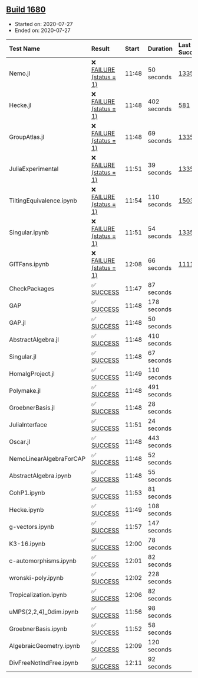 ## [Build 1680](https://oscarci.mathematik.uni-kl.de/job/oscar-julia-1.4/1680/)

* Started on: 2020-07-27
* Ended on: 2020-07-27

| Test Name    | Result | Start | Duration | Last Success | First Failure |
|:-------------|:-------|:------|:---------|:-------------|:--------------|
| Nemo.jl | ❌ [FAILURE (status = 1)](https://oscarci.mathematik.uni-kl.de/job/oscar-julia-1.4/1680/artifact/logs/build-1680/Nemo.jl.log) | 11:48 | 50 seconds | [1335](https://oscarci.mathematik.uni-kl.de/job/oscar-julia-1.4/1335/) | [1336](https://oscarci.mathematik.uni-kl.de/job/oscar-julia-1.4/1336/) |
| Hecke.jl | ❌ [FAILURE (status = 1)](https://oscarci.mathematik.uni-kl.de/job/oscar-julia-1.4/1680/artifact/logs/build-1680/Hecke.jl.log) | 11:48 | 402 seconds | [581](https://oscarci.mathematik.uni-kl.de/job/oscar-julia-1.4/581/) | [582](https://oscarci.mathematik.uni-kl.de/job/oscar-julia-1.4/582/) |
| GroupAtlas.jl | ❌ [FAILURE (status = 1)](https://oscarci.mathematik.uni-kl.de/job/oscar-julia-1.4/1680/artifact/logs/build-1680/GroupAtlas.jl.log) | 11:48 | 69 seconds | [1335](https://oscarci.mathematik.uni-kl.de/job/oscar-julia-1.4/1335/) | [1336](https://oscarci.mathematik.uni-kl.de/job/oscar-julia-1.4/1336/) |
| JuliaExperimental | ❌ [FAILURE (status = 1)](https://oscarci.mathematik.uni-kl.de/job/oscar-julia-1.4/1680/artifact/logs/build-1680/JuliaExperimental.log) | 11:51 | 39 seconds | [1335](https://oscarci.mathematik.uni-kl.de/job/oscar-julia-1.4/1335/) | [1336](https://oscarci.mathematik.uni-kl.de/job/oscar-julia-1.4/1336/) |
| TiltingEquivalence.ipynb | ❌ [FAILURE (status = 1)](https://oscarci.mathematik.uni-kl.de/job/oscar-julia-1.4/1680/artifact/logs/build-1680/TiltingEquivalence.ipynb.log) | 11:54 | 110 seconds | [1503](https://oscarci.mathematik.uni-kl.de/job/oscar-julia-1.4/1503/) | [1504](https://oscarci.mathematik.uni-kl.de/job/oscar-julia-1.4/1504/) |
| Singular.ipynb | ❌ [FAILURE (status = 1)](https://oscarci.mathematik.uni-kl.de/job/oscar-julia-1.4/1680/artifact/logs/build-1680/Singular.ipynb.log) | 11:51 | 54 seconds | [1335](https://oscarci.mathematik.uni-kl.de/job/oscar-julia-1.4/1335/) | [1336](https://oscarci.mathematik.uni-kl.de/job/oscar-julia-1.4/1336/) |
| GITFans.ipynb | ❌ [FAILURE (status = 1)](https://oscarci.mathematik.uni-kl.de/job/oscar-julia-1.4/1680/artifact/logs/build-1680/GITFans.ipynb.log) | 12:08 | 66 seconds | [1111](https://oscarci.mathematik.uni-kl.de/job/oscar-julia-1.4/1111/) | [1112](https://oscarci.mathematik.uni-kl.de/job/oscar-julia-1.4/1112/) |
| CheckPackages | ✅ [SUCCESS](https://oscarci.mathematik.uni-kl.de/job/oscar-julia-1.4/1680/artifact/logs/build-1680/CheckPackages.log) | 11:47 | 87 seconds |  |  |
| GAP | ✅ [SUCCESS](https://oscarci.mathematik.uni-kl.de/job/oscar-julia-1.4/1680/artifact/logs/build-1680/GAP.log) | 11:48 | 178 seconds |  |  |
| GAP.jl | ✅ [SUCCESS](https://oscarci.mathematik.uni-kl.de/job/oscar-julia-1.4/1680/artifact/logs/build-1680/GAP.jl.log) | 11:48 | 50 seconds |  |  |
| AbstractAlgebra.jl | ✅ [SUCCESS](https://oscarci.mathematik.uni-kl.de/job/oscar-julia-1.4/1680/artifact/logs/build-1680/AbstractAlgebra.jl.log) | 11:48 | 410 seconds |  |  |
| Singular.jl | ✅ [SUCCESS](https://oscarci.mathematik.uni-kl.de/job/oscar-julia-1.4/1680/artifact/logs/build-1680/Singular.jl.log) | 11:48 | 67 seconds |  |  |
| HomalgProject.jl | ✅ [SUCCESS](https://oscarci.mathematik.uni-kl.de/job/oscar-julia-1.4/1680/artifact/logs/build-1680/HomalgProject.jl.log) | 11:49 | 110 seconds |  |  |
| Polymake.jl | ✅ [SUCCESS](https://oscarci.mathematik.uni-kl.de/job/oscar-julia-1.4/1680/artifact/logs/build-1680/Polymake.jl.log) | 11:48 | 491 seconds |  |  |
| GroebnerBasis.jl | ✅ [SUCCESS](https://oscarci.mathematik.uni-kl.de/job/oscar-julia-1.4/1680/artifact/logs/build-1680/GroebnerBasis.jl.log) | 11:48 | 28 seconds |  |  |
| JuliaInterface | ✅ [SUCCESS](https://oscarci.mathematik.uni-kl.de/job/oscar-julia-1.4/1680/artifact/logs/build-1680/JuliaInterface.log) | 11:51 | 24 seconds |  |  |
| Oscar.jl | ✅ [SUCCESS](https://oscarci.mathematik.uni-kl.de/job/oscar-julia-1.4/1680/artifact/logs/build-1680/Oscar.jl.log) | 11:48 | 443 seconds |  |  |
| NemoLinearAlgebraForCAP | ✅ [SUCCESS](https://oscarci.mathematik.uni-kl.de/job/oscar-julia-1.4/1680/artifact/logs/build-1680/NemoLinearAlgebraForCAP.log) | 11:48 | 52 seconds |  |  |
| AbstractAlgebra.ipynb | ✅ [SUCCESS](https://oscarci.mathematik.uni-kl.de/job/oscar-julia-1.4/1680/artifact/logs/build-1680/AbstractAlgebra.ipynb.log) | 11:48 | 55 seconds |  |  |
| CohP1.ipynb | ✅ [SUCCESS](https://oscarci.mathematik.uni-kl.de/job/oscar-julia-1.4/1680/artifact/logs/build-1680/CohP1.ipynb.log) | 11:53 | 81 seconds |  |  |
| Hecke.ipynb | ✅ [SUCCESS](https://oscarci.mathematik.uni-kl.de/job/oscar-julia-1.4/1680/artifact/logs/build-1680/Hecke.ipynb.log) | 11:49 | 108 seconds |  |  |
| g-vectors.ipynb | ✅ [SUCCESS](https://oscarci.mathematik.uni-kl.de/job/oscar-julia-1.4/1680/artifact/logs/build-1680/g-vectors.ipynb.log) | 11:57 | 147 seconds |  |  |
| K3-16.ipynb | ✅ [SUCCESS](https://oscarci.mathematik.uni-kl.de/job/oscar-julia-1.4/1680/artifact/logs/build-1680/K3-16.ipynb.log) | 12:00 | 78 seconds |  |  |
| c-automorphisms.ipynb | ✅ [SUCCESS](https://oscarci.mathematik.uni-kl.de/job/oscar-julia-1.4/1680/artifact/logs/build-1680/c-automorphisms.ipynb.log) | 12:01 | 82 seconds |  |  |
| wronski-poly.ipynb | ✅ [SUCCESS](https://oscarci.mathematik.uni-kl.de/job/oscar-julia-1.4/1680/artifact/logs/build-1680/wronski-poly.ipynb.log) | 12:02 | 228 seconds |  |  |
| Tropicalization.ipynb | ✅ [SUCCESS](https://oscarci.mathematik.uni-kl.de/job/oscar-julia-1.4/1680/artifact/logs/build-1680/Tropicalization.ipynb.log) | 12:06 | 82 seconds |  |  |
| uMPS(2,2,4)_0dim.ipynb | ✅ [SUCCESS](https://oscarci.mathematik.uni-kl.de/job/oscar-julia-1.4/1680/artifact/logs/build-1680/uMPS-2-2-4-_0dim.ipynb.log) | 11:56 | 98 seconds |  |  |
| GroebnerBasis.ipynb | ✅ [SUCCESS](https://oscarci.mathematik.uni-kl.de/job/oscar-julia-1.4/1680/artifact/logs/build-1680/GroebnerBasis.ipynb.log) | 11:52 | 58 seconds |  |  |
| AlgebraicGeometry.ipynb | ✅ [SUCCESS](https://oscarci.mathematik.uni-kl.de/job/oscar-julia-1.4/1680/artifact/logs/build-1680/AlgebraicGeometry.ipynb.log) | 12:09 | 120 seconds |  |  |
| DivFreeNotIndFree.ipynb | ✅ [SUCCESS](https://oscarci.mathematik.uni-kl.de/job/oscar-julia-1.4/1680/artifact/logs/build-1680/DivFreeNotIndFree.ipynb.log) | 12:11 | 92 seconds |  |  |
